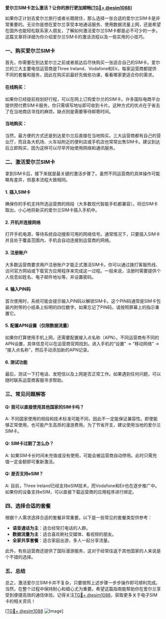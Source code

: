 **爱尔兰SIM卡怎么激活？让你的旅行更加顺畅[[TG💪+ @esim1088](https://t.me/s/esim1088)]**

如果你正计划去爱尔兰旅行或者长期居住，那么选择一张合适的爱尔兰SIM卡是非常重要的。无论你是想在爱尔兰享受本地通话服务、使用数据流量上网，还是希望在国外也能轻松联系家人朋友，了解如何激活爱尔兰SIM卡都是必不可少的一步。这篇文章将详细为你介绍爱尔兰SIM卡的激活流程以及一些实用的小技巧。

### 一、购买爱尔兰SIM卡

首先，你需要在到达爱尔兰之前或者抵达后尽快购买一张适合自己的SIM卡。爱尔兰的三大主要电信运营商是Three Ireland、Vodafone和Eir。每家运营商都提供不同的套餐和服务，因此在购买前最好先做些功课，看看哪家更适合你的需求。

#### 在线购买：
如果你已经提前规划好行程，可以在网上订购爱尔兰的SIM卡。许多国际电商平台提供预付费SIM卡服务，你只需填写地址即可收到卡片。这种方式的优点在于省去了在当地商店寻找的麻烦，缺点则是需要等待邮寄时间。

#### 当地购买：
当然，最方便的方式还是到达爱尔兰后直接在当地购买。三大运营商都有自己的营业厅，而且各大机场、火车站附近的便利店或手机店也常常出售SIM卡。建议到达后立即购买，因为这样可以尽早开始使用网络和通讯服务。

### 二、激活爱尔兰SIM卡

拿到SIM卡后，接下来就是最关键的激活步骤了。虽然不同运营商的具体操作可能略有差异，但基本流程大致相同。

#### 1. 插入SIM卡
确保你的手机支持所选运营商的频段（大多数现代智能手机都兼容）。将旧SIM卡取出，小心地将新买的爱尔兰SIM卡插入手机中。

#### 2. 开机并连接网络
打开手机电源，等待系统自动搜索可用的网络信号。通常情况下，只要插入SIM卡并且处于覆盖范围内，手机会自动连接到运营商的网络。

#### 3. 注册账户
大多数运营商要求用户注册账户才能正式激活SIM卡。你可以通过拨打客服热线、访问官方网站或下载官方应用程序来完成这一过程。一般来说，注册时需要提供个人信息如姓名、电子邮件地址等，并设置密码。

#### 4. 输入PIN码
首次使用时，系统可能会提示输入PIN码以解锁SIM卡。这个PIN码通常是SIM卡包装内附带的小纸条上标明的四位数字。如果忘记了PIN码，请按照屏幕上的指示重置它。

#### 5. 配置APN设置（仅限数据流量）
如果你打算使用手机上网，还需要配置接入点名称（APN）。不同运营商有不同的APN设置，具体信息可以在运营商官网找到。进入手机的“设置” -> “移动网络” -> “接入点名称”，然后手动添加新的APN记录。

#### 6. 测试功能
最后，测试一下打电话、发短信以及上网是否正常工作。如果遇到任何问题，可以随时联系运营商客服寻求帮助。

### 三、常见问题解答

#### Q: 我可以直接使用其他国家的SIM卡吗？
A: 不同国家使用的频段和技术标准可能不同，因此不一定能保证兼容性。即使能够正常使用，也可能产生高昂的漫游费用。为了节省开支，建议使用当地的爱尔兰SIM卡。

#### Q: SIM卡过期了怎么办？
A: 如果SIM卡长时间未充值或没有使用，可能会被运营商自动停用。此时只需充值一定金额即可重新激活。

#### Q: 是否支持eSIM？
A: 目前，Three Ireland已经支持eSIM技术，而Vodafone和Eir也在逐步推广中。如果你的设备支持eSIM，可以直接下载运营商的应用程序进行绑定。

### 四、选择合适的套餐

根据个人需求选择合适的套餐非常重要。以下是一些常见的套餐类型供参考：

- **语音通话为主**：适合经常打电话的人群。
- **数据流量为主**：适合喜欢刷社交媒体、看视频的朋友。
- **全家共享套餐**：适合家庭出游，多人一起分享流量。

此外，有些运营商还提供了国际漫游服务，这对于经常往返于其他国家的人来说是个不错的选择。

### 五、总结

总之，激活爱尔兰SIM卡并不复杂，只要按照上述步骤一步步操作即可顺利完成。当然，在整个过程中保持耐心和细心尤为重要。希望这篇指南能帮助你在爱尔兰享受到便捷高效的通信体验。记得关注[TG💪+ @esim1088](https://t.me/s/esim1088)，获取更多关于电子SIM卡的相关资讯！

[[TG💪+ @esim1088](https://t.me/s/esim1088) ![Image](https://i.postimg.cc/4NQfJmqS/Snipaste-2025-05-13-00-14-12.png)]